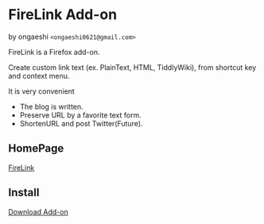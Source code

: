 FireLink Add-on
====================
by ongaeshi ``<ongaeshi0621@gmail.com>``

FireLink is a Firefox add-on.

Create custom link text (ex. PlainText, HTML, TiddlyWiki),
from shortcut key and context menu.

It is very convenient

* The blog is written.
* Preserve URL by a favorite text form.
* ShortenURL and post Twitter(Future).

HomePage
---------------
[FireLink](http://firelink.ongaeshi.me/)

Install
---------------
[Download Add-on](https://addons.mozilla.org/en-US/firefox/addon/firelink/)


	
